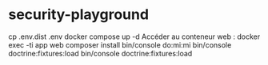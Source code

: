# security-playground

cp .env.dist .env
docker compose up -d
Accéder au conteneur web : docker exec -ti app web
composer install
bin/console do:mi:mi
bin/console doctrine:fixtures:load
bin/console doctrine:fixtures:load